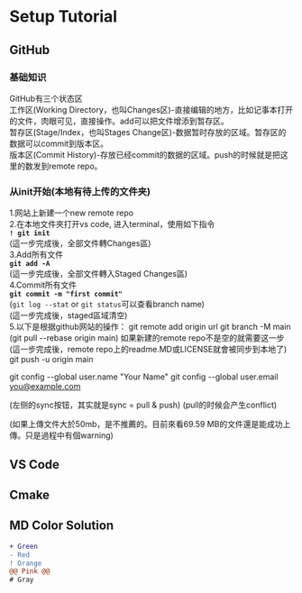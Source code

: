 # Setup Tutorial

## GitHub

### 基础知识
GitHub有三个状态区  
工作区(Working Directory，也叫Changes区)-直接编辑的地方，比如记事本打开的文件，肉眼可见，直接操作。add可以把文件增添到暂存区。  
暂存区(Stage/Index，也叫Stages Change区)-数据暂时存放的区域。暂存区的数据可以commit到版本区。  
版本区(Commit History)-存放已经commit的数据的区域。push的时候就是把这里的数发到remote repo。   

### 从init开始(本地有待上传的文件夹)  
1.网站上新建一个new remote repo  
2.在本地文件夾打开vs code, 进入terminal，使用如下指令   
**`! git init`**  
(這一步完成後，全部文件轉Changes區)  
3.Add所有文件  
**`git add -A`**  
(這一步完成後，全部文件轉入Staged Changes區)  
4.Commit所有文件  
**`git commit -m "first commit"`**    
(`git log --stat` or `git status`可以查看branch name)  
(這一步完成後，staged區域清空)  
5.以下是根据github网站的操作：
git remote add origin url
git branch -M main
(git pull --rebase origin main) 如果新建的remote repo不是空的就需要这一步
(這一步完成後，remote repo上的readme.MD或LICENSE就會被同步到本地了)
git push -u origin main


 git config --global user.name "Your Name"
 git config --global user.email you@example.com


(左侧的sync按钮，其实就是sync = pull & push)
(pull的时候会产生conflict)

(如果上傳文件大於50mb，是不推薦的。目前來看69.59 MB的文件還是能成功上傳。只是過程中有個warning)



## VS Code

## Cmake



## MD Color Solution
```diff
+ Green
- Red
! Orange
@@ Pink @@
# Gray
```
